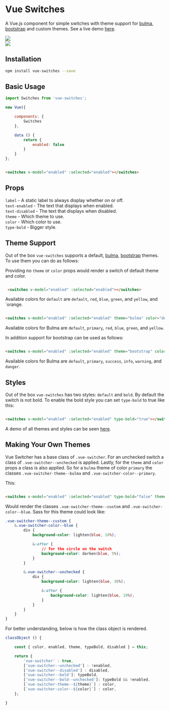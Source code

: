 # Vue Switches
A Vue.js component for simple switches with theme support for [bulma](http://bulma.io), [bootstrap](http://getbootstrap.com/) and custom themes. See a live demo [here](http://drewjbartlett.com/demos/vue-switches/).

<img src="http://drewjbartlett.com/assets/demos/images/vue-switches.png" /><br>
<img src="http://drewjbartlett.com/assets/demos/images/vue-switches-bold.png" />

## Installation

```bash
npm install vue-switches --save
```

## Basic Usage

```javascript
import Switches from 'vue-switches';

new Vue({

    components: {
        Switches
    },

    data () {
        return {
            enabled: false
        }
    }
};
```

```html

<switches v-model="enabled" :selected="enabled"></switches>

```

## Props

`label` - A static label to always display whether on or off. <br /> 
`text-enabled` - The text that displays when enabled. <br />
`text-disabled` - The text that displays when disabled. <br />
`theme` - Which theme to use. <br />
`color` - Which color to use. <br />
`type-bold` - Bigger style. <br />


## Theme Support
Out of the box `vue-switches` supports a default, [bulma](http://bulma.io), [bootstrap](http://getbootstrap.com/) themes. To use them you can do as follows:

Providing no `theme` or `color` props would render a switch of default theme and color.

```html

 <switches v-model="enabled" :selected="enabled"></switches>

```

Available colors for `default` are `default`, `red`, `blue`, `green`, and `yellow`, and `orange.


```html

<switches v-model="enabled" :selected="enabled" theme="bulma" color="default"></switches>

```

Available colors for Bulma are `default`, `primary`, `red`, `blue`, `green`, and `yellow`.

In addition support for bootstrap can be used as follows:

```html

<switches v-model="enabled" :selected="enabled" theme="bootstrap" color="danger"></switches>

```

Available colors for Bulma are `default`, `primary`, `success`, `info`, `warning`, and `danger`.

## Styles

Out of the box `vue-switches` has two styles: `default` and `bold`. By default the switch is not bold. To enable the bold style you can set `type-bold` to true like this:

```html

<switches v-model="enabled" :selected="enabled" type-bold="true"></switches>

```

A demo of all themes and styles can be seen [here](http://drewjbartlett.com/demos/vue-switches/).

## Making Your Own Themes
Vue Switcher has a base class of  `.vue-switcher`. For an unchecked switch a class of `.vue-switcher--unchecked` is applied. Lastly, for the `theme` and `color` props a class is also applied. So for a `bulma` theme of color `primary` the classes `.vue-switcher-theme--bulma` and `.vue-switcher-color--primary`.

This:
```html

<switches v-model="enabled" :selected="enabled" type-bold="false" theme="custom" color="blue"></switches>

```

Would render the classes `.vue-switcher-theme--custom` and `.vue-switcher-color--blue`. Sass for this theme could look like:

```css
.vue-switcher-theme--custom {
    &.vue-switcher-color--blue {
        div {
            background-color: lighten(blue, 10%);

            &:after {
                // for the circle on the switch
                background-color: darken(blue, 5%);
            }
        }

        &.vue-switcher--unchecked {
            div {
                background-color: lighten(blue, 30%);

                &:after {
                    background-color: lighten(blue, 10%);
                }
            }
        }
    }
}
```

For better understanding, below is how the class object is rendered.
```javascript
classObject () {

    const { color, enabled, theme, typeBold, disabled } = this;

    return {
        'vue-switcher' : true,
        ['vue-switcher--unchecked'] : !enabled,
        ['vue-switcher--disabled'] : disabled,
        ['vue-switcher--bold']: typeBold,
        ['vue-switcher--bold--unchecked']: typeBold && !enabled,
        [`vue-switcher-theme--${theme}`] : color,
        [`vue-switcher-color--${color}`] : color,
    };

}
```
